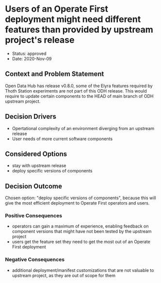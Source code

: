 # Users of an Operate First deployment might need different features than provided by upstream project's release

* Status: approved
* Date: 2020-Nov-09

## Context and Problem Statement

Open Data Hub has release v0.8.0, some of the Elyra features required by Thoth Station experiments are
not part of this ODH release. This would require to update certain components to the HEAD of main branch of ODH upstream
project.

## Decision Drivers

* Opertational complexity of an environment diverging from an upstream release
* User needs of more current software components

## Considered Options

* stay with upstream release
* deploy specific versions of components

## Decision Outcome

Chosen option: "deploy specific versions of components", because this will give the most efficient deployment to
Operate First operators and users.

### Positive Consequences

* operators can gain a maximum of experience, enabling feedback on component versions that might have not been tested
by the upstream project
* users get the feature set they need to get the most out of an Operate First deployment

### Negative Consequences

* additional deployment/manifest customizations that are not valuable to upstream project, as they are out of scope
for them

<!-- markdownlint-disable-file MD013 -->
